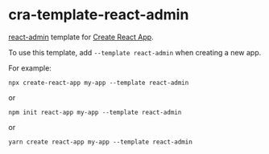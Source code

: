 # cra-template-react-admin

[react-admin](https://marmelab.com/react-admin/) template for [Create React App](https://github.com/facebook/create-react-app).

To use this template, add `--template react-admin` when creating a new app.

For example:

`npx create-react-app my-app --template react-admin`

or

`npm init react-app my-app --template react-admin`

or

`yarn create react-app my-app --template react-admin`
